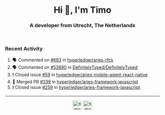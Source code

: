 <h1 align="center">Hi 👋, I'm Timo</h1>
<h3 align="center">A developer from Utrecht, The Netherlands</h3>
<br/>
<!-- https://github.com/rahuldkjain/github-profile-readme-generator --!>

<!--  <p align="left"><img src="https://github-readme-stats.vercel.app/api?username=timoglastra&show_icons=true&count_private=true&" alt="timoglastra" /></p> --!>

<!--
Github language stats
<p align="left"><img src="https://github-readme-stats.vercel.app/api/top-langs/?username=timoglastra&layout=compact" alt="timoglastra" /><p>
-->

<!-- Codestats language stats -->
<!-- <p align="left"><img src="https://codestats-readme.vercel.app/api/top-langs/?username=timoglastra&layout=compact&language_count=12" alt="timoglastra" /><p>    --!>
  
<h3>Recent Activity</h3>

<!--START_SECTION:activity-->
1. 🗣 Commented on [#683](https://github.com/hyperledger/aries-rfcs/issues/683) in [hyperledger/aries-rfcs](https://github.com/hyperledger/aries-rfcs)
2. 🗣 Commented on [#53890](https://github.com/DefinitelyTyped/DefinitelyTyped/issues/53890) in [DefinitelyTyped/DefinitelyTyped](https://github.com/DefinitelyTyped/DefinitelyTyped)
3. ❗️ Closed issue [#59](https://github.com/hyperledger/aries-mobile-agent-react-native/issues/59) in [hyperledger/aries-mobile-agent-react-native](https://github.com/hyperledger/aries-mobile-agent-react-native)
4. 🎉 Merged PR [#339](https://github.com/hyperledger/aries-framework-javascript/pull/339) in [hyperledger/aries-framework-javascript](https://github.com/hyperledger/aries-framework-javascript)
5. ❗️ Closed issue [#259](https://github.com/hyperledger/aries-framework-javascript/issues/259) in [hyperledger/aries-framework-javascript](https://github.com/hyperledger/aries-framework-javascript)
<!--END_SECTION:activity-->

---

<p align="center">
<a href="https://twitter.com/timoglastra" target="blank"><img align="center" src="https://cdn.jsdelivr.net/npm/simple-icons@3.0.1/icons/twitter.svg" alt="timoglastra" height="30" width="30" /></a>
<a href="https://linkedin.com/in/timoglastra" target="blank"><img align="center" src="https://cdn.jsdelivr.net/npm/simple-icons@3.0.1/icons/linkedin.svg" alt="timoglastra" height="30" width="30" /></a>
</p>



